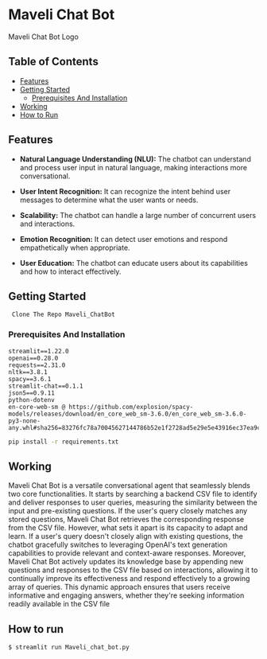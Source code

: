 # Maveli Chat Bot

Maveli Chat Bot Logo


## Table of Contents

- [Features](#features)
- [Getting Started](#getting-started)
  - [Prerequisites And Installation](#prerequisites-and-installation)
- [Working](#working)
- [How to Run](#how-to-run)

## Features


- **Natural Language Understanding (NLU):** The chatbot can understand and process user input in natural language, making interactions more conversational.

- **User Intent Recognition:** It can recognize the intent behind user messages to determine what the user wants or needs.

- **Scalability:** The chatbot can handle a large number of concurrent users and interactions.

- **Emotion Recognition:** It can detect user emotions and respond empathetically when appropriate.

- **User Education:** The chatbot can educate users about its capabilities and how to interact effectively.

## Getting Started

``` Clone The Repo Maveli_ChatBot```

### Prerequisites And Installation

```
streamlit==1.22.0 
openai==0.28.0
requests==2.31.0
nltk==3.8.1  
spacy==3.6.1 
streamlit-chat==0.1.1
json5==0.9.11
python-dotenv
en-core-web-sm @ https://github.com/explosion/spacy-models/releases/download/en_core_web_sm-3.6.0/en_core_web_sm-3.6.0-py3-none-any.whl#sha256=83276fc78a70045627144786b52e1f2728ad5e29e5e43916ec37ea9c26a11212
```
```bash
pip install -r requirements.txt
```

## Working
Maveli Chat Bot is a versatile conversational agent that seamlessly blends two core functionalities. It starts by searching a backend CSV file to identify and deliver responses to user queries, measuring the similarity between the input and pre-existing questions. If the user's query closely matches any stored questions, Maveli Chat Bot retrieves the corresponding response from the CSV file. However, what sets it apart is its capacity to adapt and learn. If a user's query doesn't closely align with existing questions, the chatbot gracefully switches to leveraging OpenAI's text generation capabilities to provide relevant and context-aware responses. Moreover, Maveli Chat Bot actively updates its knowledge base by appending new questions and responses to the CSV file based on interactions, allowing it to continually improve its effectiveness and respond effectively to a growing array of queries. This dynamic approach ensures that users receive informative and engaging answers, whether they're seeking information readily available in the CSV file


## How to run
```bash
$ streamlit run Maveli_chat_bot.py
```


